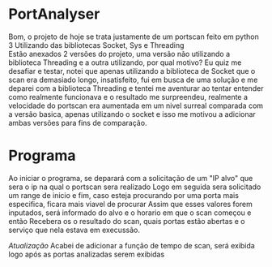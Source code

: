 # PortAnalyser
Bom, o projeto de hoje se trata justamente de um portscan feito em python 3
Utilizando das bibliotecas Socket, Sys e Threading  
Estão anexados 2 versões do projeto, uma versão não utilizando a biblioteca Threading e a outra utilizando, por qual motivo?
Eu quiz me desafiar e testar, notei que apenas utilizando a biblioteca de Socket que o scan era demasiado longo, insatisfeito, fui em busca de uma solução e me deparei com a biblioteca Threading e tentei me aventurar ao tentar entender como realmente funcionava e o resultado me surpreendeu, realmente a velocidade do portscan era aumentada em um nivel surreal comparada com a versão basica, apenas utilizando o socket e isso me motivou a adicionar ambas versões para fins de comparação.

# Programa
Ao iniciar o programa, se deparará com a solicitação de um  "IP alvo" que sera o ip na qual o portscan sera realizado
Logo em seguida sera solicitado um range de inicio e fim, caso esteja procurando por uma porta mais especifica, ficara mais viavel de procurar
Assim que esses valores forem inputados, será informado do alvo e o horario em que o scan começou
e então Recebera os o resultado do scan, quais portas estão abertas e o serviço que nela estava em execussão.

_Atualização_
Acabei de adicionar a função de tempo de scan, será exibida logo após as portas analizadas serem exibidas

